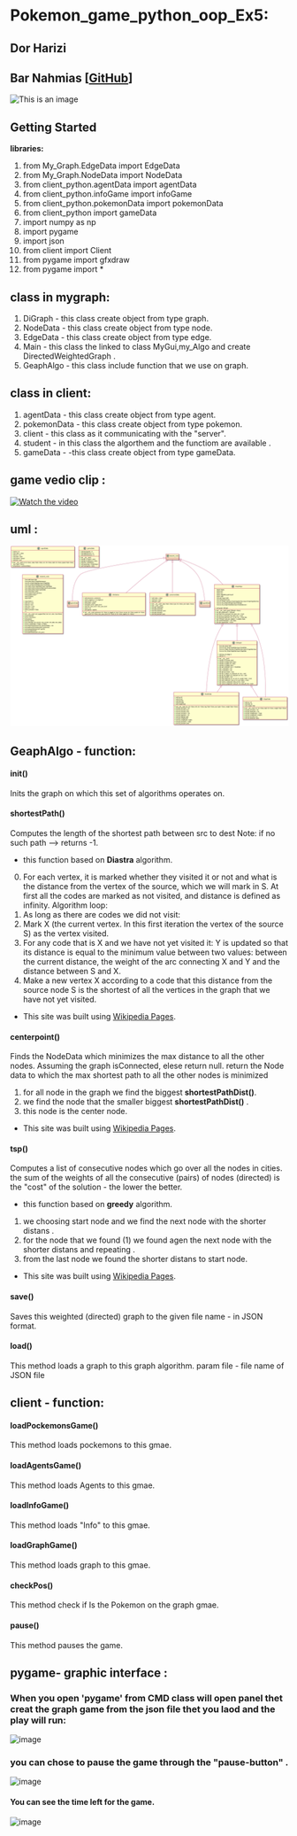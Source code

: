 # Pokemon_game_python_oop_Ex5:                                                                
## Dor Harizi
## Bar Nahmias [[GitHub](https://github.com/BarNahmias)]



![This is an image](https://user-images.githubusercontent.com/92825016/148682775-bad02aa0-6a70-494b-abc6-d19409849c50.png)  

## Getting Started
**libraries:** 
1. from My_Graph.EdgeData import EdgeData
2. from My_Graph.NodeData import NodeData
3. from client_python.agentData import agentData
4. from client_python.infoGame import infoGame
5. from client_python.pokemonData import pokemonData
6. from client_python import gameData
7. import numpy as np
8. import pygame
9. import json
10. from client import Client
11. from pygame import gfxdraw
12. from pygame import *

## class in mygraph:
1. DiGraph - this class create object from type graph.
2. NodeData - this class create object from type node.
3. EdgeData - this class create object from type edge.
4. Main -  this class the linked to class MyGui,my_Algo and create DirectedWeightedGraph  .
5. GeaphAlgo - this class include  function that we use on graph.


## class in client:
1. agentData - this class create object from type agent.
2. pokemonData - this class create object from type pokemon.
3. client - this class as it communicating with the "server".
4. student -  in this class the algorthem and the functiom are available  .
5. gameData -  -this class create object from type gameData.

## game vedio clip : 

[![Watch the video](https://i.imgur.com/vKb2F1B.png)](https://user-images.githubusercontent.com/92825016/148840391-9837ef43-1d55-4368-8788-5122e5c54453.mp4)



## uml :
![image](https://github.com/DorHarizi/Pokemon_game_python_oop_Ex4/blob/main/uml.png)  


## GeaphAlgo - function:
#### **init()**
Inits the graph on which this set of algorithms operates on.


#### **shortestPath()**
Computes the length of the shortest path between src to dest
Note: if no such path --> returns -1.
 - this function based on **Diastra** algorithm. 
0. For each vertex, it is marked whether they visited it or not and what is the distance from the vertex of the source, which we will mark in S. At first all the codes are marked as not visited, and distance is defined as infinity.
Algorithm loop:
1. As long as there are codes we did not visit:
2. Mark X (the current vertex. In this first iteration the vertex of the source S) as the vertex visited.
3. For any code that is X and we have not yet visited it:
Y is updated so that its distance is equal to the minimum value between two values: between the current distance, the weight of the arc connecting X and Y and the distance between S and X.
4. Make a new vertex X according to a code that this distance from the source node S is the shortest of all the vertices in the graph that we have not yet visited.
* This site was built using [Wikipedia Pages](https://en.wikipedia.org/wiki/Dijkstra%27s_algorithm).

#### **centerpoint()**
 Finds the NodeData which minimizes the max distance to all the other nodes.
 Assuming the graph isConnected, elese return null. 
 return the Node data to which the max shortest path to all the other nodes is minimized
1. for all node in the graph we find the biggest **shortestPathDist()**.
2. we find the node that the smaller  biggest **shortestPathDist()** .
3. this node is the center node. 
* This site was built using [Wikipedia Pages]( https://en.wikipedia.org/wiki/Graph_center).

#### **tsp()**
Computes a list of consecutive nodes which go over all the nodes in cities.
the sum of the weights of all the consecutive (pairs) of nodes (directed) is the "cost" of the solution -
the lower the better.
  - this function based on **greedy** algorithm. 
1. we choosing start node and we find the next node  with the shorter distans .
2. for the node that we found (1) we found agen the next node  with the shorter distans and repeating .
3. from the last node we found the shorter distans to start node. 
* This site was built using [Wikipedia Pages]( https://en.wikipedia.org/wiki/Travelling_salesman_problem).

#### **save()**
 Saves this weighted (directed) graph to the given
 file name - in JSON format.
#### **load()**
This method loads a graph to this graph algorithm.
param file - file name of JSON file

## client - function:

#### **loadPockemonsGame()**
This method loads pockemons to this gmae.

#### **loadAgentsGame()**
This method loads Agents to this gmae.

#### **loadInfoGame()**
This method loads "Info" to this gmae.

#### **loadGraphGame()**
This method loads graph to this gmae.

#### **checkPos()**
This method check  if Is the Pokemon on the graph gmae.

#### **pause()**
This method pauses the game.



## pygame- graphic interface :
### When you open 'pygame' from CMD class will open panel thet creat the graph game from the json file thet you laod and the play will run:
![image](https://user-images.githubusercontent.com/92825016/148841035-450d768c-097c-4826-9ece-9a78980043d1.png)

### you can chose to pause the game through the "pause-button" .
![image](https://user-images.githubusercontent.com/92825016/148685635-863993e4-7972-487c-8296-ac7ee4cbcf65.png)

#### You can see the time left for the game.
![image](https://user-images.githubusercontent.com/92825016/148685687-d41b5895-dfb6-4f74-bc3f-ebb84bfd92cd.png)


